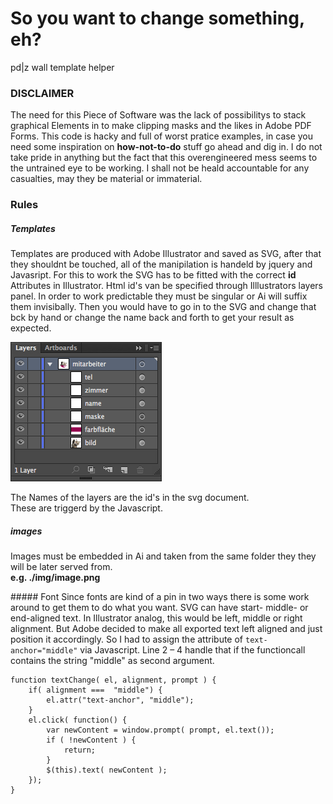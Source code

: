 # So you want to change something, eh?

pd|z wall template helper

### DISCLAIMER
The need for this Piece of Software was the lack of possibilitys to stack graphical Elements in to make clipping masks and the likes in Adobe PDF Forms. This code is hacky and full of worst pratice examples, in case you need some inspiration on **how-not-to-do** stuff go ahead and dig in. I do not take pride in anything but the fact that this overengineered mess seems to the untrained eye to be working. I shall not be heald accountable for any casualties, may they be material or immaterial.

### Rules
##### Templates
Templates are produced with Adobe Illustrator and saved as SVG, after that they shouldnt be touched, all of the manipilation is handeld by jquery and Javasript. For this to work the SVG has to be fitted with the correct **id** Attributes in Illustrator. Html id's van be specified through Illlustrators layers panel. In order to work predictable they must be singular or Ai will suffix them invisibally. Then you would have to go in to the SVG and change that bck by hand or change the name back and forth to get your result as expected.


![](./help/illu_layers.tif)

The Names of the layers are the id's in the svg document.  
These are triggerd by the Javascript.

##### images
Images must be embedded in Ai and taken from the same folder they they will be later served from.  
**e.g. ./img/image.png**

##### Font
Since fonts are kind of a pin in two ways there is some work around to get them to do what you want. SVG can have start- middle- or end-aligned text. In Illustrator analog, this would be left,  middle or right alignment. But Adobe decided to make all exported text left aligned and just position it accordingly. So I had to assign the attribute of `text-anchor="middle"` via Javascript. Line 2 – 4 handle that if the functioncall contains the string "middle" as second argument.


    function textChange( el, alignment, prompt ) {
        if( alignment ===  "middle") {
            el.attr("text-anchor", "middle");
        }
        el.click( function() {
            var newContent = window.prompt( prompt, el.text());
            if ( !newContent ) {
                return;
            }
            $(this).text( newContent );
        });
    }

